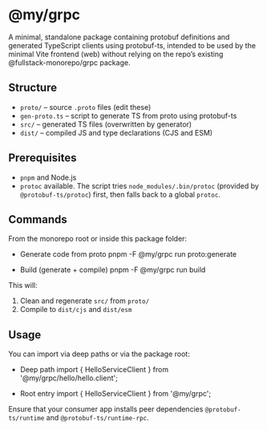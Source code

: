 # @my/grpc

A minimal, standalone package containing protobuf definitions and generated TypeScript clients using protobuf-ts, intended to be used by the minimal Vite frontend (web) without relying on the repo’s existing @fullstack-monorepo/grpc package.

## Structure
- `proto/` – source `.proto` files (edit these)
- `gen-proto.ts` – script to generate TS from proto using protobuf-ts
- `src/` – generated TS files (overwritten by generator)
- `dist/` – compiled JS and type declarations (CJS and ESM)

## Prerequisites
- `pnpm` and Node.js
- `protoc` available. The script tries `node_modules/.bin/protoc` (provided by `@protobuf-ts/protoc`) first, then falls back to a global `protoc`.

## Commands
From the monorepo root or inside this package folder:

- Generate code from proto
  pnpm -F @my/grpc run proto:generate

- Build (generate + compile)
  pnpm -F @my/grpc run build

This will:
1. Clean and regenerate `src/` from `proto/`
2. Compile to `dist/cjs` and `dist/esm`

## Usage
You can import via deep paths or via the package root:

- Deep path
  import { HelloServiceClient } from '@my/grpc/hello/hello.client';

- Root entry
  import { HelloServiceClient } from '@my/grpc';

Ensure that your consumer app installs peer dependencies `@protobuf-ts/runtime` and `@protobuf-ts/runtime-rpc`.
